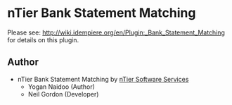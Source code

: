 # nTier Bank Statement Matching

Please see: http://wiki.idempiere.org/en/Plugin:_Bank_Statement_Matching for details on this plugin.

## Author
* nTier Bank Statement Matching by [nTier Software Services](http://www.ntier.co.za)
	* Yogan Naidoo (Author)
	* Neil Gordon (Developer)

